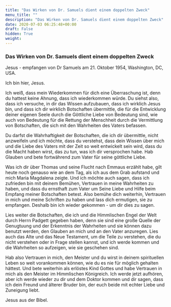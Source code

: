 ```yaml
---
title: "Das Wirken von Dr. Samuels dient einem doppelten Zweck"
menu_title: ""
description: "Das Wirken von Dr. Samuels dient einem doppelten Zweck"
date: 2020-07-03 06:25:48+00:00
draft: False
hidden: True
weight:
---
```

### Das Wirken von Dr. Samuels dient einem doppelten Zweck

Jesus - empfangen von Dr Samuels am 21. Oktober 1954, Washington, DC, USA.

Ich bin hier, Jesus.

Ich weiß, dass mein Wiederkommen für dich eine Überraschung ist, denn du hattest keine Ahnung, dass ich wiederkommen würde. Du siehst also, dass ich versuche, in dir das Wissen aufzubauen, dass ich wirklich Jesus bin, und dass ich dir wirklich Botschaften übermittle, die für die Entwicklung deiner eigenen Seele durch die Göttliche Liebe von Bedeutung sind, wie auch von Bedeutung für die Rettung der Menschheit durch die Vermittlung von Botschaften, die sich mit den Wahrheiten des Vaters befassen.

Du darfst die Wahrhaftigkeit der Botschaften, die ich dir übermittle, nicht anzweifeln und ich möchte, dass du verstehst, dass dein Wissen über mich und die Liebe des Vaters mit der Zeit so weit entwickelt sein wird, dass du die Macht haben wirst, das zu tun, was ich dir versprochen habe. Hab Glauben und bete fortwährend zum Vater für seine göttliche Liebe.

Was ich dir über Thomas und seine Flucht nach Emmaus erzählt habe, gilt heute noch genauso wie an dem Tag, als ich aus dem Grab aufstand und mich Maria Magdalena zeigte. Und ich möchte auch sagen, dass ich zufrieden bin mit deinem Bemühen, Vertrauen in meine Wahrheiten zu haben, und dass du ernsthaft zum Vater um Seine Liebe und Hilfe beim Empfang meiner Botschaften betest. Also bemühe dich weiterhin, Vertrauen in mich und meine Schriften zu haben und lass dich ermutigen, sie zu empfangen. Deshalb bin ich wieder gekommen - um dir dies zu sagen.

Lies weiter die Botschaften, die ich und die Himmlischen Engel der Welt durch Herrn Padgett gegeben haben, denn sie sind eine große Quelle der Genugtuung und der Erkenntnis der Wahrheiten und sie können dazu benutzt werden, den Glauben an mich und an den Vater anzuregen. Lies auch das Alte und das Neue Testament, um die Teile zu verstehen, die du nicht verstehen oder in Frage stellen kannst, und ich werde kommen und die Wahrheiten so aufzeigen, wie sie geschehen sind.

Hab also Vertrauen in mich, den Meister und du wirst in deinem spirituellen Leben so weit vorankommen können, wie du es nie für möglich gehalten hättest. Und bete weiterhin als erlöstes Kind Gottes und habe Vertrauen in mich als den Meister im Himmlischen Königreich. Ich werde jetzt aufhören, aber ich werde wieder zu dir und dem Doktor kommen und dir sagen, dass ich dein Freund und älterer Bruder bin, der euch beide mit echter Liebe und Zuneigung liebt.

Jesus aus der Bibel.
